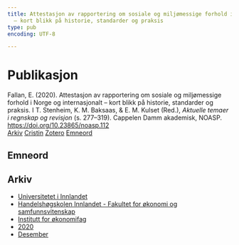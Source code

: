 ```yaml
---
title: Attestasjon av rapportering om sosiale og miljømessige forhold i Norge og internasjonalt
  – kort blikk på historie, standarder og praksis
type: pub
encoding: UTF-8

---
```

<h1>Publikasjon</h1>
<article id="csl-bib-container-D29YF757" class="csl-bib-container">
  <div class="csl-bib-body"> <div class="csl-entry">Fallan, E. (2020). Attestasjon av rapportering om sosiale og miljømessige forhold i Norge og internasjonalt – kort blikk på historie, standarder og praksis. I T. Stenheim, K. M. Baksaas, &#38; E. M. Kulset (Red.), <i>Aktuelle temaer i regnskap og revisjon</i> (s. 277–319). Cappelen Damm akademisk, NOASP. <a href="https://doi.org/10.23865/noasp.112">https://doi.org/10.23865/noasp.112</a></div> </div>
  <div class="csl-bib-buttons">
    <a href="#taxonomy-article-D29YF757" alt="archive" class="csl-bib-button">Arkiv</a>
    <a href="https://app.cristin.no/results/show.jsf?id=1856614" alt="Cristin" class="csl-bib-button">Cristin</a>
    <a href="http://zotero.org/groups/5881554/items/D29YF757" alt="Zotero" class="csl-bib-button">Zotero</a>
    <a href="#keywords-article-D29YF757" alt="keywords" class="csl-bib-button">Emneord</a>
  </div>
  <div id="csl-bib-meta-container-D29YF757"></div>
</article>
<div id="csl-bib-meta-D29YF757" class="csl-bib-meta">
  <article id="keywords-article-D29YF757" class="keywords-article">
    <h1>Emneord</h1>
    
  </article>
  <article id="taxonomy-article-D29YF757" class="taxonomy-article">
    <h1>Arkiv</h1>
    <ul>
      <li><a href="{{< params subfolder >}}nn/archive/?key=3DCRN523">Universitetet i Innlandet</a></li>
      <li><a href="{{< params subfolder >}}nn/archive/?key=DU8Q9LN9">Handelshøgskolen Innlandet - Fakultet for økonomi og samfunnsvitenskap</a></li>
      <li><a href="{{< params subfolder >}}nn/archive/?key=3IQA89I8">Institutt for økonomifag</a></li>
      <li><a href="{{< params subfolder >}}nn/archive/?key=TI88EFV9">2020</a></li>
      <li><a href="{{< params subfolder >}}nn/archive/?key=FDGE9KW6">Desember</a></li>
    </ul>
  </article>
</div>
